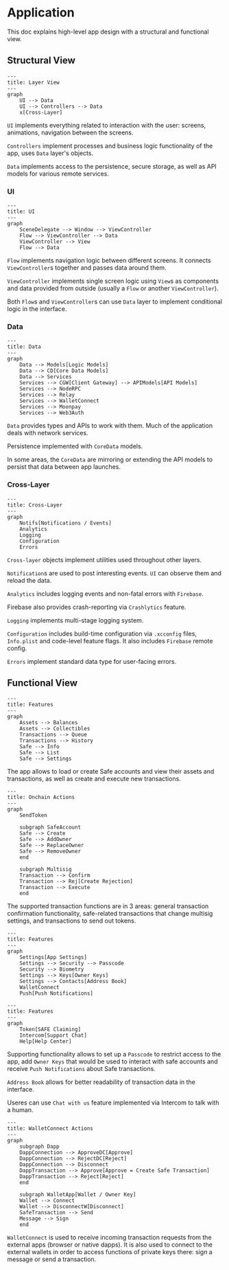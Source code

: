 # Application

This doc explains high-level app design with a structural and functional view. 

## Structural View

```mermaid
---
title: Layer View
---
graph
    UI --> Data
    UI --> Controllers --> Data
    x[Cross-Layer]
```

`UI` implements everything related to interaction with the user: screens, animations, navigation between the screens.

`Controllers` implement processes and business logic functionality of the app, uses `Data` layer's objects.

`Data` implements access to the persistence, secure storage, as well as API models for various remote services. 

### UI

```mermaid
---
title: UI
---
graph
    SceneDelegate --> Window --> ViewController
    Flow --> ViewController --> Data
    ViewController --> View
    Flow --> Data
```

`Flow` implements navigation logic between different screens. It connects `ViewController`s together and passes data around them. 

`ViewController` implements single screen logic using `View`s as components and data provided from outside (usually a `Flow` or another `ViewController`). 

Both `Flow`s and `ViewController`s can use `Data` layer to implement conditional logic in the interface.

### Data
```mermaid
---
title: Data
---
graph
    Data --> Models[Logic Models]
    Data --> CD[Core Data Models]
    Data --> Services
    Services --> CGW[Client Gateway] --> APIModels[API Models]
    Services --> NodeRPC
    Services --> Relay
    Services --> WalletConnect
    Services --> Moonpay    
    Services --> Web3Auth
```

`Data` provides types and APIs to work with them. Much of the application deals with network services.

Persistence implemented with `CoreData` models.

In some areas, the `CoreData` are mirroring or extending the API models to persist that data between app launches. 

### Cross-Layer
```mermaid
---
title: Cross-Layer
---
graph
    Notifs[Notifications / Events]
    Analytics
    Logging
    Configuration
    Errors
```

`Cross-layer` objects implement utilities used throughout other layers. 

`Notification`s are used to post interesting events. `UI` can observe them and reload the data.

`Analytics` includes logging events and non-fatal errors with `Firebase`.

Firebase also provides crash-reporting via `Crashlytics` feature.

`Logging` implements multi-stage logging system.

`Configuration` includes build-time configuration via `.xcconfig` files, `Info.plist` and code-level feature flags. It also includes `Firebase` remote config.

`Errors` implement standard data type for user-facing errors.

## Functional View

```mermaid
---
title: Features
---
graph
    Assets --> Balances
    Assets --> Collectibles
    Transactions --> Queue
    Transactions --> History
    Safe --> Info
    Safe --> List
    Safe --> Settings
```

The app allows to load or create Safe accounts and view their assets and transactions, as well as create and execute new transactions.

```mermaid
---
title: Onchain Actions
---
graph
    SendToken
    
    subgraph SafeAccount
    Safe --> Create
    Safe --> AddOwner
    Safe --> ReplaceOwner
    Safe --> RemoveOwner
    end

    subgraph Multisig
    Transaction --> Confirm
    Transaction --> Rej[Create Rejection]
    Transaction --> Execute
    end

```

The supported transaction functions are in 3 areas: general transaction confirmation functionality, safe-related transactions that change multisig settings, and transactions to send out tokens.

```mermaid
---
title: Features
---
graph
    Settings[App Settings]
    Settings --> Security --> Passcode
    Security --> Biometry
    Settings --> Keys[Owner Keys]
    Settings --> Contacts[Address Book]
    WalletConnect
    Push[Push Notifications]
```

```mermaid
---
title: Features
---
graph
    Token[SAFE Claiming]
    Intercom[Support Chat]
    Help[Help Center]
```

Supporting functionality allows to set up a `Passcode` to restrict access to the app, add `Owner Keys` that would be used to interact with safe accounts and receive `Push Notifications` about Safe transactions.

`Address Book` allows for better readability of transaction data in the interface. 

Useres can use `Chat with us` feature implemented via Intercom to talk with a human.

```mermaid
---
title: WalletConnect Actions
---
graph
    subgraph Dapp
    DappConnection --> ApproveDC[Approve]
    DappConnection --> RejectDC[Reject]
    DappConnection --> Disconnect
    DappTransaction --> Approve[Approve = Create Safe Transaction]
    DappTransaction --> Reject[Reject]
    end
    
    subgraph WalletApp[Wallet / Owner Key]
    Wallet --> Connect
    Wallet --> DisconnectW[Disconnect]
    SafeTransaction --> Send
    Message --> Sign
    end
```

`WalletConnect` is used to receive incoming transaction requests from the external apps (browser or native dapps).
It is also used to connect to the external wallets in order to access functions of private keys there: sign a message or send a transaction.
